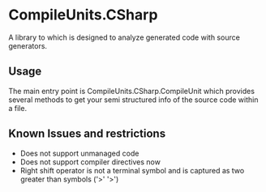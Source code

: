 # CompileUnits.CSharp

A library to which is designed to analyze generated code with source generators.

## Usage

The main entry point is CompileUnits.CSharp.CompileUnit which provides several methods to get your semi structured info of the source code within a file.

## Known Issues and restrictions

- Does not support unmanaged code
- Does not support compiler directives now
- Right shift operator is not a terminal symbol and is captured as two greater than symbols ('>' '>')
